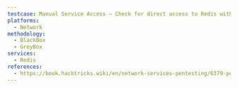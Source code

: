 ```yaml
---
testcase: Manual Service Access – Check for direct access to Redis without authentication using redis-cli -h <IP> or nc <IP> 6379; test with the INFO command
platforms: 
  - Network
methodology: 
  - BlackBox
  - GreyBox
services:
  - Redis
references:
  - https://book.hacktricks.wiki/en/network-services-pentesting/6379-pentesting-redis.html
---
```

